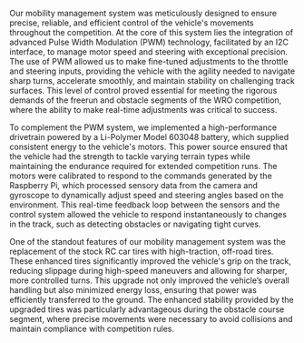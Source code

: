 Our mobility management system was meticulously designed to ensure precise, reliable, and efficient control of the vehicle's movements throughout the competition. At the core of this system lies the integration of advanced Pulse Width Modulation (PWM) technology, facilitated by an I2C interface, to manage motor speed and steering with exceptional precision. The use of PWM allowed us to make fine-tuned adjustments to the throttle and steering inputs, providing the vehicle with the agility needed to navigate sharp turns, accelerate smoothly, and maintain stability on challenging track surfaces. This level of control proved essential for meeting the rigorous demands of the freerun and obstacle segments of the WRO competition, where the ability to make real-time adjustments was critical to success.

To complement the PWM system, we implemented a high-performance drivetrain powered by a Li-Polymer Model 603048 battery, which supplied consistent energy to the vehicle's motors. This power source ensured that the vehicle had the strength to tackle varying terrain types while maintaining the endurance required for extended competition runs. The motors were calibrated to respond to the commands generated by the Raspberry Pi, which processed sensory data from the camera and gyroscope to dynamically adjust speed and steering angles based on the environment. This real-time feedback loop between the sensors and the control system allowed the vehicle to respond instantaneously to changes in the track, such as detecting obstacles or navigating tight curves.

One of the standout features of our mobility management system was the replacement of the stock RC car tires with high-traction, off-road tires. These enhanced tires significantly improved the vehicle's grip on the track, reducing slippage during high-speed maneuvers and allowing for sharper, more controlled turns. This upgrade not only improved the vehicle’s overall handling but also minimized energy loss, ensuring that power was efficiently transferred to the ground. The enhanced stability provided by the upgraded tires was particularly advantageous during the obstacle course segment, where precise movements were necessary to avoid collisions and maintain compliance with competition rules.
